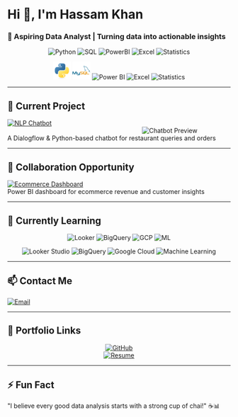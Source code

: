 # Hi 👋, I'm Hassam Khan  

### 💼 Aspiring Data Analyst | Turning data into actionable insights  

<div align="center">

![Python](https://img.shields.io/badge/-Python-3776AB?style=for-the-badge&logo=python&logoColor=white) 
![SQL](https://img.shields.io/badge/-SQL-4479A1?style=for-the-badge&logo=mysql&logoColor=white) 
![PowerBI](https://img.shields.io/badge/-PowerBI-F2C811?style=for-the-badge&logo=powerbi&logoColor=black) 
![Excel](https://img.shields.io/badge/-Excel-217346?style=for-the-badge&logo=microsoftexcel&logoColor=white) 
![Statistics](https://img.shields.io/badge/-Statistics-FF6B6B?style=for-the-badge&logo=mathworks&logoColor=white)

<img src="https://raw.githubusercontent.com/devicons/devicon/master/icons/python/python-original.svg" width="40" height="40" alt="Python"/>
<img src="https://raw.githubusercontent.com/devicons/devicon/master/icons/mysql/mysql-original-wordmark.svg" width="40" height="40" alt="SQL"/>
<img src="https://upload.wikimedia.org/wikipedia/commons/c/cf/Power_bi_logo_black.svg" width="40" height="40" alt="Power BI"/>
<img src="https://upload.wikimedia.org/wikipedia/commons/3/34/Microsoft_Office_Excel_%282019%E2%80%93present%29.svg" width="40" height="40" alt="Excel"/>
<img src="https://upload.wikimedia.org/wikipedia/commons/8/8d/Statistic_logo.png" width="40" height="40" alt="Statistics"/>

</div>

---

## 🔭 Current Project  
[![NLP Chatbot](https://img.shields.io/badge/🔍_NLP_Chatbot-Repository-blue?style=for-the-badge)](https://github.com/Hassamkhan888/Final-Deliverable-BC210414987-)  
<img src="https://raw.githubusercontent.com/Hassamkhan888/Final-Deliverable-BC210414987-/main/chatbot-screenshot.png" width="200" align="right" alt="Chatbot Preview">  
A Dialogflow & Python-based chatbot for restaurant queries and orders  

---

## 👯 Collaboration Opportunity  
[![Ecommerce Dashboard](https://img.shields.io/badge/📊_Ecommerce_Dashboard-Repository-blue?style=for-the-badge)](https://github.com/Hassamkhan888/ecommerce-sales-dashboard)  
Power BI dashboard for ecommerce revenue and customer insights  

---

## 🌱 Currently Learning  
<div align="center">

![Looker](https://img.shields.io/badge/-Looker_Studio-4285F4?style=for-the-badge&logo=google&logoColor=white)
![BigQuery](https://img.shields.io/badge/-BigQuery-4285F4?style=for-the-badge&logo=googlecloud&logoColor=white)
![GCP](https://img.shields.io/badge/-Google_Cloud-4285F4?style=for-the-badge&logo=googlecloud&logoColor=white)
![ML](https://img.shields.io/badge/-Machine_Learning-FF6F00?style=for-the-badge&logo=tensorflow&logoColor=white)

<img src="https://cdn.worldvectorlogo.com/logos/looker.svg" width="40" height="40" alt="Looker Studio"/>
<img src="https://www.vectorlogo.zone/logos/google_bigquery/google_bigquery-icon.svg" width="40" height="40" alt="BigQuery"/>
<img src="https://www.vectorlogo.zone/logos/google_cloud/google_cloud-icon.svg" width="40" height="40" alt="Google Cloud"/>
<img src="https://www.vectorlogo.zone/logos/tensorflow/tensorflow-icon.svg" width="40" height="40" alt="Machine Learning"/>

</div>

---

## 📫 Contact Me  
[![Email](https://img.shields.io/badge/📧_hassamkhan516@gmail.com-D14836?style=for-the-badge&logo=gmail&logoColor=white)](mailto:hassamkhan516@gmail.com)  

---

## 🔗 Portfolio Links  
<div align="center">

[![GitHub](https://img.shields.io/badge/💻_GitHub-181717?style=for-the-badge&logo=github)](https://github.com/Hassamkhan888)  
[![Resume](https://img.shields.io/badge/📄_View_My_Resume-blue?style=for-the-badge&logo=adobeacrobatreader)](https://drive.google.com/file/d/1QJyB18fd4HQTyFUu18gqueqvIHnyucMm/view?usp=sharing)  

</div>

---

## ⚡ Fun Fact  
"I believe every good data analysis starts with a strong cup of chai!" ☕📊  
